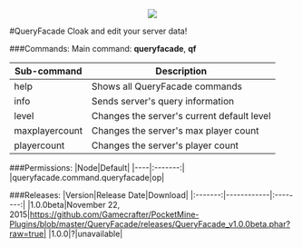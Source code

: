 <p align="center">
  <img src="https://raw.githubusercontent.com/Gamecrafter/PocketMine-Plugins/master/QueryFacade/images/icon.png?raw=true"/>
</p>
#QueryFacade
Cloak and edit your server data!

###Commands:
Main command: **queryfacade**, **qf**

|Sub-command|Description|
|-----------|-----------|
|help|Shows all QueryFacade commands|
|info|Sends server's query information|
|level|Changes the server's current default level|
|maxplayercount|Changes the server's max player count|
|playercount|Changes the server's player count|

###Permissions:
|Node|Default|
|----|:-------:|
|queryfacade.command.queryfacade|op|

###Releases:
|Version|Release Date|Download|
|:-------:|------------|:--------:|
|1.0.0beta|November 22, 2015|https://github.com/Gamecrafter/PocketMine-Plugins/blob/master/QueryFacade/releases/QueryFacade_v1.0.0beta.phar?raw=true|
|1.0.0|?|unavailable|
